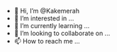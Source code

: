 - 👋 Hi, I’m @Kakemerah
- 👀 I’m interested in ...
- 🌱 I’m currently learning ...
- 💞️ I’m looking to collaborate on ...
- 📫 How to reach me ...

<!---
Kakemerah/Kakemerah is a ✨ special ✨ repository because its `README.md` (this file) appears on your GitHub profile.
You can click the Preview link to take a look at your changes.
--->
